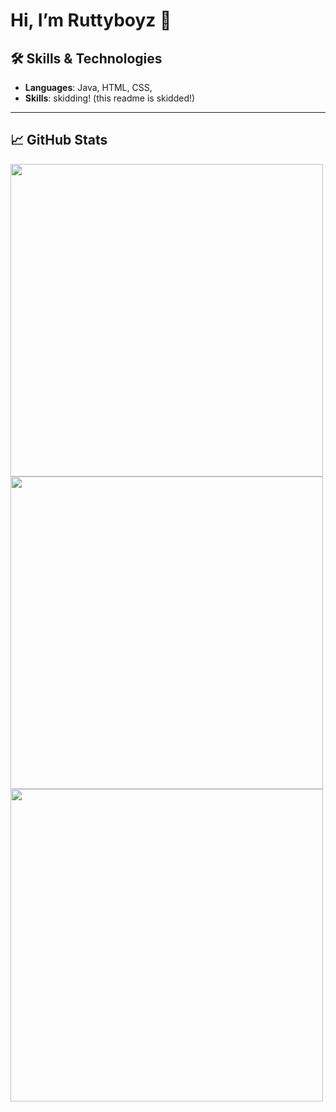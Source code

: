 # Hi, I’m Ruttyboyz 👋

## 🛠️ Skills & Technologies

- **Languages**: Java, HTML, CSS,
- **Skills**: skidding! (this readme is skidded!)

---

## 📈 GitHub Stats

<a href="https://github.com/ruttboyzcode">
  <img src="https://github-readme-stats.vercel.app/api?username=ruttyboyzcode&show_icons=true&theme=great-gatsby&show=prs_merged" width="500"/>
</a>
<img src="https://github-readme-stats.vercel.app/api/top-langs/?username=ruttyboyzcode&theme=great-gatsby" width="500"/>
<img src="https://visitor-badge.laobi.icu/badge?page_id=ruttyboyzcode" width="500"/>
